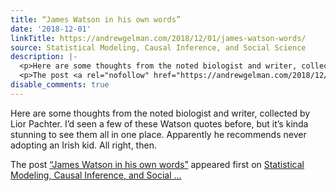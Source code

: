 ```yaml
---
title: “James Watson in his own words”
date: '2018-12-01'
linkTitle: https://andrewgelman.com/2018/12/01/james-watson-words/
source: Statistical Modeling, Causal Inference, and Social Science
description: |-
  <p>Here are some thoughts from the noted biologist and writer, collected by Lior Pachter. I&#8217;d seen a few of these Watson quotes before, but it&#8217;s kinda stunning to see them all in one place. Apparently he recommends never adopting an Irish kid. All right, then.</p>
  <p>The post <a rel="nofollow" href="https://andrewgelman.com/2018/12/01/james-watson-words/">&#8220;James Watson in his own words&#8221;</a> appeared first on <a rel="nofollow" href="https://andrewgelman.com">Statistical Modeling, Causal Inference, and Social ...
disable_comments: true
---
```

<p>Here are some thoughts from the noted biologist and writer, collected by Lior Pachter. I&#8217;d seen a few of these Watson quotes before, but it&#8217;s kinda stunning to see them all in one place. Apparently he recommends never adopting an Irish kid. All right, then.</p>
<p>The post <a rel="nofollow" href="https://andrewgelman.com/2018/12/01/james-watson-words/">&#8220;James Watson in his own words&#8221;</a> appeared first on <a rel="nofollow" href="https://andrewgelman.com">Statistical Modeling, Causal Inference, and Social ...